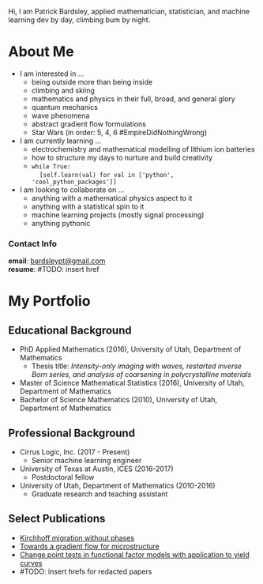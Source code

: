 Hi, I am Patrick Bardsley, applied mathematician, statistician, and
machine learning dev by day, climbing bum by night.


# About Me
- I am interested in ...
  - being outside more than being inside
  - climbing and skiing
  - mathematics and physics in their full, broad, and general glory
  - quantum mechanics
  - wave phenomena
  - abstract gradient flow formulations
  - Star Wars (in order: 5, 4, 6 #EmpireDidNothingWrong)
- I am currently learning ...
  - electrochemistry and mathematical modelling of lithium ion batteries
  - how to structure my days to nurture and build creativity
  - `while True:`<br>    `[self.learn(val) for val in ['python', 'cool_python_packages']]`
- I am looking to collaborate on ...
  - anything with a mathematical physics aspect to it
  - anything with a statistical spin to it
  - machine learning projects (mostly signal processing)
  - anything pythonic

### Contact Info
**email**: bardsleypt@gmail.com<br>
**resume**: #TODO: insert href

# My Portfolio

## Educational Background

- PhD Applied Mathematics (2016), University of Utah, Department of Mathematics
  - Thesis title: *Intensity-only imaging with waves, restarted inverse Born series, and analysis of coarsening in polycrystalline materials*
- Master of Science Mathematical Statistics (2016), University of Utah, Department of Mathematics
- Bachelor of Science Mathematics (2010), University of Utah, Department of Mathematics

## Professional Background
- Cirrus Logic, Inc. (2017 - Present)
  - Senior machine learning engineer
- University of Texas at Austin, ICES (2016-2017)
  - Postdoctoral fellow
- University of Utah, Department of Mathematics (2010-2016)
  - Graduate research and teaching assistant 
 	
## Select Publications
- [Kirchhoff migration without phases](./papers/kmig_io.pdf)
- [Towards a gradient flow for microstructure](./papers/gfgbcd.pdf)
- [Change point tests in functional factor models with application to yield curves](.papers/cp_eigs.pdf)
- \#TODO: insert hrefs for redacted papers



